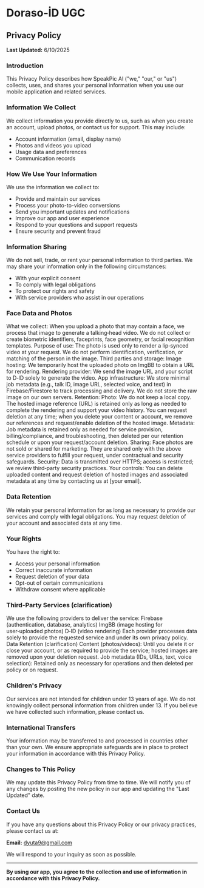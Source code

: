 # Doraso-İD UGC

## Privacy Policy

**Last Updated:** 6/10/2025

### Introduction
This Privacy Policy describes how SpeakPic AI ("we," "our," or "us") collects, uses, and shares your personal information when you use our mobile application and related services.

### Information We Collect
We collect information you provide directly to us, such as when you create an account, upload photos, or contact us for support. This may include:
- Account information (email, display name)
- Photos and videos you upload
- Usage data and preferences
- Communication records

### How We Use Your Information
We use the information we collect to:
- Provide and maintain our services
- Process your photo-to-video conversions
- Send you important updates and notifications
- Improve our app and user experience
- Respond to your questions and support requests
- Ensure security and prevent fraud

### Information Sharing
We do not sell, trade, or rent your personal information to third parties. We may share your information only in the following circumstances:
- With your explicit consent
- To comply with legal obligations
- To protect our rights and safety
- With service providers who assist in our operations

### Face Data and Photos
What we collect: When you upload a photo that may contain a face, we process that image to generate a talking‑head video. We do not collect or create biometric identifiers, faceprints, face geometry, or facial recognition templates.
Purpose of use: The photo is used only to render a lip‑synced video at your request. We do not perform identification, verification, or matching of the person in the image.
Third parties and storage:
Image hosting: We temporarily host the uploaded photo on ImgBB to obtain a URL for rendering.
Rendering provider: We send the image URL and your script to D‑ID solely to generate the video.
App infrastructure: We store minimal job metadata (e.g., talk ID, image URL, selected voice, and text) in Firebase/Firestore to track processing and delivery. We do not store the raw image on our own servers.
Retention:
Photo: We do not keep a local copy. The hosted image reference (URL) is retained only as long as needed to complete the rendering and support your video history. You can request deletion at any time; when you delete your content or account, we remove our references and request/enable deletion of the hosted image.
Metadata: Job metadata is retained only as needed for service provision, billing/compliance, and troubleshooting, then deleted per our retention schedule or upon your request/account deletion.
Sharing: Face photos are not sold or shared for marketing. They are shared only with the above service providers to fulfill your request, under contractual and security safeguards.
Security: Data is transmitted over HTTPS; access is restricted; we review third‑party security practices.
Your controls: You can delete uploaded content and request deletion of hosted images and associated metadata at any time by contacting us at [your email].

### Data Retention
We retain your personal information for as long as necessary to provide our services and comply with legal obligations. You may request deletion of your account and associated data at any time.

### Your Rights
You have the right to:
- Access your personal information
- Correct inaccurate information
- Request deletion of your data
- Opt-out of certain communications
- Withdraw consent where applicable

### Third-Party Services (clarification)
We use the following providers to deliver the service:
Firebase (authentication, database, analytics)
ImgBB (image hosting for user‑uploaded photos)
D‑ID (video rendering)
Each provider processes data solely to provide the requested service and under its own privacy policy.
Data Retention (clarification)
Content (photos/videos): Until you delete it or close your account, or as required to provide the service; hosted images are removed upon your deletion request.
Job metadata (IDs, URLs, text, voice selection): Retained only as necessary for operations and then deleted per policy or on request.

### Children's Privacy
Our services are not intended for children under 13 years of age. We do not knowingly collect personal information from children under 13. If you believe we have collected such information, please contact us.

### International Transfers
Your information may be transferred to and processed in countries other than your own. We ensure appropriate safeguards are in place to protect your information in accordance with this Privacy Policy.

### Changes to This Policy
We may update this Privacy Policy from time to time. We will notify you of any changes by posting the new policy in our app and updating the "Last Updated" date.

### Contact Us
If you have any questions about this Privacy Policy or our privacy practices, please contact us at:

**Email:** dyuta9@gmail.com

We will respond to your inquiry as soon as possible.

---

**By using our app, you agree to the collection and use of information in accordance with this Privacy Policy.**
